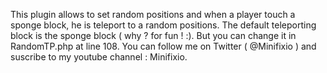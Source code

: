   This plugin allows to set random positions and when a player touch a sponge block, he is teleport to a random positions.
  The default teleporting block is the sponge block ( why ?  for fun !  :). But you can change it in RandomTP.php at line 108.
  You can follow me on Twitter ( @Minifixio ) and suscribe to my youtube channel : Minifixio.